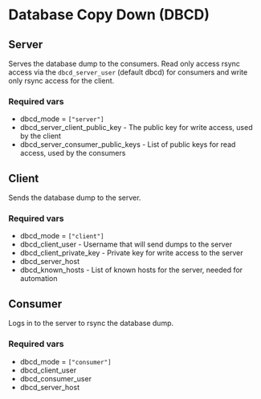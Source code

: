 # Database Copy Down (DBCD)

## Server
Serves the database dump to the consumers. Read only access rsync access via the `dbcd_server_user` (default dbcd) for 
consumers and write only rsync access for the client.

### Required vars
- dbcd_mode = `["server"]`
- dbcd_server_client_public_key - The public key for write access, used by the client
- dbcd_server_consumer_public_keys - List of public keys for read access, used by the consumers

## Client
Sends the database dump to the server.

### Required vars
- dbcd_mode = `["client"]`
- dbcd_client_user - Username that will send dumps to the server
- dbcd_client_private_key - Private key for write access to the server
- dbcd_server_host
- dbcd_known_hosts - List of known hosts for the server, needed for automation

## Consumer
Logs in to the server to rsync the database dump.

### Required vars
- dbcd_mode = `["consumer"]`
- dbcd_client_user
- dbcd_consumer_user
- dbcd_server_host

